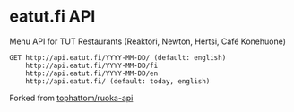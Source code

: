 # eatut.fi  API

Menu API for TUT Restaurants (Reaktori, Newton, Hertsi, Café Konehuone)

````
GET http://api.eatut.fi/YYYY-MM-DD/ (default: english)
    http://api.eatut.fi/YYYY-MM-DD/fi
    http://api.eatut.fi/YYYY-MM-DD/en
    http://api.eatut.fi/ (default: today, english)
````

Forked from [tophattom/ruoka-api](https://github.com/tophattom/ruoka-api)
